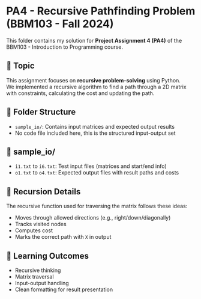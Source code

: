 # PA4 - Recursive Pathfinding Problem (BBM103 - Fall 2024)

This folder contains my solution for **Project Assignment 4 (PA4)** of the BBM103 - Introduction to Programming course.

## 📌 Topic
This assignment focuses on **recursive problem-solving** using Python.  
We implemented a recursive algorithm to find a path through a 2D matrix with constraints, calculating the cost and updating the path.

## 📁 Folder Structure
- `sample_io/`: Contains input matrices and expected output results
- No code file included here, this is the structured input-output set

## 🧪 sample_io/
- `i1.txt` to `i6.txt`: Test input files (matrices and start/end info)
- `o1.txt` to `o4.txt`: Expected output files with result paths and costs

## 🔁 Recursion Details
The recursive function used for traversing the matrix follows these ideas:
- Moves through allowed directions (e.g., right/down/diagonally)
- Tracks visited nodes
- Computes cost
- Marks the correct path with `X` in output

## 🧠 Learning Outcomes
- Recursive thinking
- Matrix traversal
- Input-output handling
- Clean formatting for result presentation

